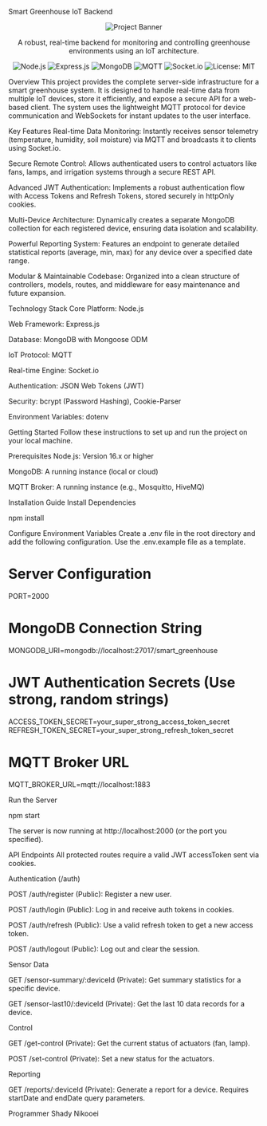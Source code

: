 Smart Greenhouse IoT Backend
<p align="center">
<img src="https://www.google.com/search?q=https://placehold.co/800x250/1a202c/9f7aea%3Ftext%3DSmart%2BGreenhouse%2BProject" alt="Project Banner">
</p>

<p align="center">
A robust, real-time backend for monitoring and controlling greenhouse environments using an IoT architecture.
</p>

<p align="center">
<!-- Badges -->
<img src="https://www.google.com/search?q=https://img.shields.io/badge/Node.js-18.x-339933%3Fstyle%3Dfor-the-badge%26logo%3Dnode.js" alt="Node.js">
<img src="https://www.google.com/search?q=https://img.shields.io/badge/Express.js-4.x-000000%3Fstyle%3Dfor-the-badge%26logo%3Dexpress" alt="Express.js">
<img src="https://www.google.com/search?q=https://img.shields.io/badge/MongoDB-6.x-47A248%3Fstyle%3Dfor-the-badge%26logo%3Dmongodb" alt="MongoDB">
<img src="https://www.google.com/search?q=https://img.shields.io/badge/MQTT-Enabled-660066%3Fstyle%3Dfor-the-badge%26logo%3Dmqtt" alt="MQTT">
<img src="https://www.google.com/search?q=https://img.shields.io/badge/Socket.io-4.x-010101%3Fstyle%3Dfor-the-badge%26logo%3Dsocket.io" alt="Socket.io">
<img src="https://www.google.com/search?q=https://img.shields.io/badge/License-MIT-blue.svg%3Fstyle%3Dfor-the-badge" alt="License: MIT">
</p>

Overview
This project provides the complete server-side infrastructure for a smart greenhouse system. It is designed to handle real-time data from multiple IoT devices, store it efficiently, and expose a secure API for a web-based client. The system uses the lightweight MQTT protocol for device communication and WebSockets for instant updates to the user interface.

Key Features
Real-time Data Monitoring: Instantly receives sensor telemetry (temperature, humidity, soil moisture) via MQTT and broadcasts it to clients using Socket.io.

Secure Remote Control: Allows authenticated users to control actuators like fans, lamps, and irrigation systems through a secure REST API.

Advanced JWT Authentication: Implements a robust authentication flow with Access Tokens and Refresh Tokens, stored securely in httpOnly cookies.

Multi-Device Architecture: Dynamically creates a separate MongoDB collection for each registered device, ensuring data isolation and scalability.

Powerful Reporting System: Features an endpoint to generate detailed statistical reports (average, min, max) for any device over a specified date range.

Modular & Maintainable Codebase: Organized into a clean structure of controllers, models, routes, and middleware for easy maintenance and future expansion.

Technology Stack
Core Platform: Node.js

Web Framework: Express.js

Database: MongoDB with Mongoose ODM

IoT Protocol: MQTT

Real-time Engine: Socket.io

Authentication: JSON Web Tokens (JWT)

Security: bcrypt (Password Hashing), Cookie-Parser

Environment Variables: dotenv

Getting Started
Follow these instructions to set up and run the project on your local machine.

Prerequisites
Node.js: Version 16.x or higher

MongoDB: A running instance (local or cloud)

MQTT Broker: A running instance (e.g., Mosquitto, HiveMQ)

Installation Guide
Install Dependencies

npm install

Configure Environment Variables Create a .env file in the root directory and add the following configuration. Use the .env.example file as a template.

# Server Configuration
PORT=2000

# MongoDB Connection String
MONGODB_URI=mongodb://localhost:27017/smart_greenhouse

# JWT Authentication Secrets (Use strong, random strings)
ACCESS_TOKEN_SECRET=your_super_strong_access_token_secret
REFRESH_TOKEN_SECRET=your_super_strong_refresh_token_secret

# MQTT Broker URL
MQTT_BROKER_URL=mqtt://localhost:1883

Run the Server

npm start

The server is now running at http://localhost:2000 (or the port you specified).

API Endpoints
All protected routes require a valid JWT accessToken sent via cookies.

Authentication (/auth)

POST /auth/register (Public): Register a new user.

POST /auth/login (Public): Log in and receive auth tokens in cookies.

POST /auth/refresh (Public): Use a valid refresh token to get a new access token.

POST /auth/logout (Public): Log out and clear the session.

Sensor Data

GET /sensor-summary/:deviceId (Private): Get summary statistics for a specific device.

GET /sensor-last10/:deviceId (Private): Get the last 10 data records for a device.

Control

GET /get-control (Private): Get the current status of actuators (fan, lamp).

POST /set-control (Private): Set a new status for the actuators.

Reporting

GET /reports/:deviceId (Private): Generate a report for a device. Requires startDate and endDate query parameters.

Programmer
Shady Nikooei